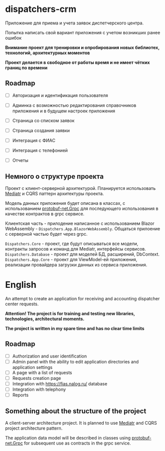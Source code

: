 # dispatchers-crm

Приложение для приема и учета заявок диспетчерского центра. 

Попытка написать свой вариант приложения с учетом возникших ранее ошибок

**Внимание проект для тренировки и опробирования новых библиотех, технологий, архитектурных моментов**

**Проект делается в свободное от работы время и не имеет чётких границ по времени**

## Roadmap

- [ ] Авторизация и идентификация пользователя
- [ ] Админка с возможностью редактирования справочников приложения и в будущем настроек приложения
- [ ] Страница со списком заявок
- [ ] Страница создания заявки
- [ ] Интеграция с ФИАС
- [ ] Интеграция с телефонией
- [ ] Отчеты


## Немного о структуре проекта

Проект с клиент-серверной архитектурой. Планируется использовать [Mediatr](https://github.com/jbogard/MediatR) и CQRS паттерн архитектуры проекта.

Модель данных приложения будет описана в классах, с использованием [protobuf-net.Grpc](https://github.com/protobuf-net/protobuf-net.Grpc) для последующего использования в качестве контрактов в grpc сервисе.

Клиентская часть - прилодение написанное с использованием Blazor WebAssembly - `Dispatchers.App.BlazorWebAssembly`. Общаться прилоение с серверной частью  будет через grpc.

`Dispatchers.Core` - проект, где будут описываться все модели, контракты запросов и команд для Mediatr, интерфейсы сервисов.
`Dispatchers.Database` - проект для моделей БД, расширений, DbContext.
`Dispatchers.App.Core` - проект для ViewModel-ей приложения, реализации провайдера загрузки данных из сервиса приложения.

# English

An attempt to create an application for receiving and accounting dispatcher center requests.

**Attention! The project is for training and testing new libraries, technologies, architectural moments.**

**The project is written in my spare time and has no clear time limits**

## Roadmap

- [ ] Authorization and user identification
- [ ] Admin panel with the ability to edit application directories and application settings
- [ ] A page with a list of requests
- [ ] Requests creation page
- [ ] Integration with https://fias.nalog.ru/ database
- [ ] Integration with telephony
- [ ] Reports

## Something about the structure of the project

A client-server architecture project. It is planned to use [Mediatr](https://github.com/board/MediatR) and CQRS project architecture pattern.

The application data model will be described in classes using [protobuf-net.Grpc](https://github.com/protobuf-net/protobuf-net.Grpc ) for subsequent use as contracts in the grpc service.



